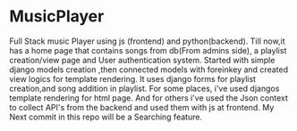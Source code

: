 # MusicPlayer
Full Stack music Player using js (frontend) and python(backend).
Till now,it has a home page that contains songs from db(From admins side), a playlist creation/view page and User authentication system.
Started with simple django models creation ,then connected models with foreinkey and created view logics for template rendering.
It uses django forms for playlist creation,and song addition in playlist.
For some places, i've used djangos template rendering for html page.
And for others i've used the Json context to collect API's from the backend and used them with js at frontend.
My Next commit in this repo  will be a Searching feature.
